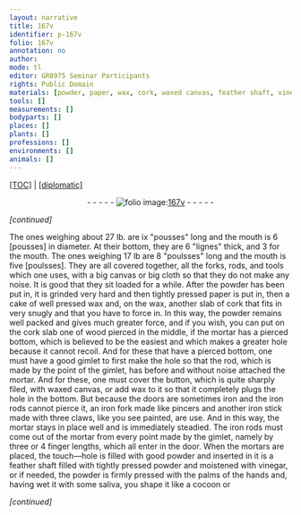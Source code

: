 ```yaml
---
layout: narrative
title: 167v
identifier: p-167v
folio: 167v
annotation: no
author:
mode: tl
editor: GR8975 Seminar Participants
rights: Public Domain
materials: [powder, paper, wax, cork, waxed canvas, feather shaft, vinegar, saliva]
tools: []
measurements: []
bodyparts: []
places: []
plants: []
professions: []
environments: []
animals: []
---
```


<p><a href="{{ site.baseurl }}/translation/">[TOC]</a> | <a href="{{ site.baseurl }}/texts/p-167v_tc/">[diplomatic]</a></p><div class="folio" align="center">- - - - - <a href="http://gallica.bnf.fr/ark:/12148/btv1b10500001g/f340.image" target="_blank"><img src="https://cu-mkp.github.io/2017-workshop-edition/assets/photo-icon.png" alt="folio image: " style="display:inline-block; margin-bottom:-3px;"/>167v</a> - - - - - </div>  
 
*[continued]*
  
 The ones weighing about 27 lb. are ix "pousses" long and the mouth is 6 [pousses] in diameter. At their bottom, they are 6 "lignes" thick, and 3 for the mouth. The ones weighing 17 lb are 8 "poulsses" long and the mouth is five [poulsses]. They are all covered together, all the forks, rods, and tools which one uses, with a big canvas or big cloth so that they do not make any noise. It is good that they sit loaded for a while. After the <span class="m">powder</span> has been put in, it is grinded very hard and then tightly pressed <span class="m">paper</span> is put in, then a cake of well pressed <span class="m">wax</span> and, on the <span class="m">wax</span>, another slab of <span class="m">cork</span> that fits in very snugly and that you have to force in. In this way, the <span class="m">powder</span> remains well packed and gives much greater force, and if you wish, you can put on the <span class="m">cork</span> slab one of wood pierced in the middle, if the mortar has a pierced bottom, which is believed to be the easiest and which makes a greater hole because it cannot recoil. And for these that have a pierced bottom, one must have a good gimlet to first make the hole so that the rod, which is made by the point of the gimlet, has before and without noise attached the mortar. And for these, one must cover the button, which is quite sharply filed, with <span class="m">waxed canvas</span>, or add <span class="m">wax</span> to it so that it completely plugs the hole in the bottom. But because the doors are sometimes iron and the iron rods cannot pierce it, an iron fork made like pincers and another iron stick made with three claws, like you see painted, are use. And in this way, the mortar stays in place well and is immediately steadied. The iron rods must come out of the mortar from every point made by the gimlet, namely by three or 4 finger lengths, which all enter in the door. When the mortars are placed, the touch—hole is filled with good <span class="m">powder</span> and inserted in it is a <span class="m">feather shaft</span> filled with tightly pressed <span class="m">powder</span> and moistened with <span class="m">vinegar</span>, or if needed, the powder is firmly pressed with the palms of the hands and, having wet it with some <span class="m">saliva</span>, you shape it like a cocoon or
 
*[continued]*
 
